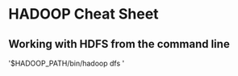 # HADOOP Cheat Sheet

## Working with HDFS from the command line
'$HADOOP_PATH/bin/hadoop dfs <CMD>'

